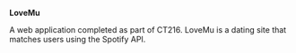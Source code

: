 __LoveMu__

A web application completed as part of CT216. LoveMu is a dating site that matches users using the Spotify API.
